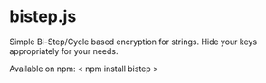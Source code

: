 # bistep.js


Simple Bi-Step/Cycle based encryption for strings. Hide your keys appropriately for your needs.

Available on npm:
< npm install bistep >
